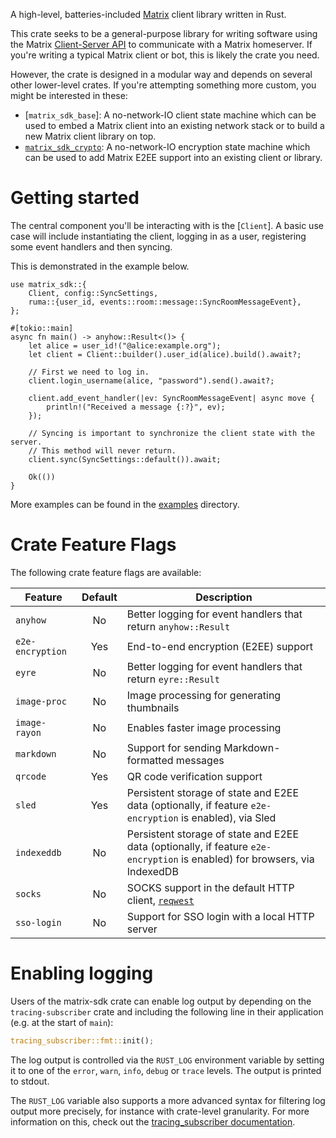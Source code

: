 A high-level, batteries-included [Matrix](https://matrix.org/) client library
written in Rust.

This crate seeks to be a general-purpose library for writing software using the
Matrix [Client-Server API](https://matrix.org/docs/spec/client_server/latest)
to communicate with a Matrix homeserver. If you're writing a typical Matrix
client or bot, this is likely the crate you need.

However, the crate is designed in a modular way and depends on several
other lower-level crates. If you're attempting something more custom, you might be interested in these:

- [`matrix_sdk_base`]: A no-network-IO client state machine which can be used
  to embed a Matrix client into an existing network stack or to build a new
  Matrix client library on top.
- [`matrix_sdk_crypto`](https://docs.rs/matrix-sdk-crypto/*/matrix_sdk_crypto/):
  A no-network-IO encryption state machine which can be used to add Matrix E2EE
  support into an existing client or library.

# Getting started

The central component you'll be interacting with is the [`Client`]. A basic use
case will include instantiating the client, logging in as a user, registering
some event handlers and then syncing.

This is demonstrated in the example below.

```rust,no_run
use matrix_sdk::{
    Client, config::SyncSettings,
    ruma::{user_id, events::room::message::SyncRoomMessageEvent},
};

#[tokio::main]
async fn main() -> anyhow::Result<()> {
    let alice = user_id!("@alice:example.org");
    let client = Client::builder().user_id(alice).build().await?;

    // First we need to log in.
    client.login_username(alice, "password").send().await?;

    client.add_event_handler(|ev: SyncRoomMessageEvent| async move {
        println!("Received a message {:?}", ev);
    });

    // Syncing is important to synchronize the client state with the server.
    // This method will never return.
    client.sync(SyncSettings::default()).await;

    Ok(())
}
```

More examples can be found in the [examples] directory.

# Crate Feature Flags

The following crate feature flags are available:

| Feature             | Default | Description                                                                                                                |
| ------------------- | :-----: | -------------------------------------------------------------------------------------------------------------------------- |
| `anyhow`            |   No    | Better logging for event handlers that return `anyhow::Result`                                                             |
| `e2e-encryption`    |   Yes   | End-to-end encryption (E2EE) support                                                                                       |
| `eyre`              |   No    | Better logging for event handlers that return `eyre::Result`                                                               |
| `image-proc`        |   No    | Image processing for generating thumbnails                                                                                 |
| `image-rayon`       |   No    | Enables faster image processing                                                                                            |
| `markdown`          |   No    | Support for sending Markdown-formatted messages                                                                            |
| `qrcode`            |   Yes   | QR code verification support                                                                                               |
| `sled`              |   Yes   | Persistent storage of state and E2EE data (optionally, if feature `e2e-encryption` is enabled), via Sled                   |
| `indexeddb`         |   No    | Persistent storage of state and E2EE data (optionally, if feature `e2e-encryption` is enabled) for browsers, via IndexedDB |
| `socks`             |   No    | SOCKS support in the default HTTP client, [`reqwest`]                                                                      |
| `sso-login`         |   No    | Support for SSO login with a local HTTP server                                                                             |

[`reqwest`]: https://docs.rs/reqwest/0.11.5/reqwest/index.html

# Enabling logging

Users of the matrix-sdk crate can enable log output by depending on the
`tracing-subscriber` crate and including the following line in their
application (e.g. at the start of `main`):

```rust
tracing_subscriber::fmt::init();
```

The log output is controlled via the `RUST_LOG` environment variable by
setting it to one of the `error`, `warn`, `info`, `debug` or `trace` levels.
The output is printed to stdout.

The `RUST_LOG` variable also supports a more advanced syntax for filtering
log output more precisely, for instance with crate-level granularity. For
more information on this, check out the [tracing_subscriber documentation].

[examples]: https://github.com/matrix-org/matrix-rust-sdk/tree/main/crates/matrix-sdk/examples
[tracing_subscriber documentation]: https://tracing.rs/tracing_subscriber/filter/struct.envfilter
